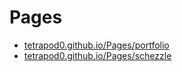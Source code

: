 # Pages

- [tetrapod0.github.io/Pages/portfolio](tetrapod0.github.io/Pages/portfolio)
- [tetrapod0.github.io/Pages/schezzle](tetrapod0.github.io/Pages/schezzle)
